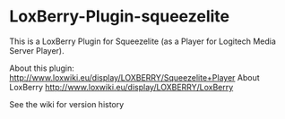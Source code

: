 # LoxBerry-Plugin-squeezelite
This is a LoxBerry Plugin for Squeezelite (as a Player for Logitech Media Server Player).

About this plugin: http://www.loxwiki.eu/display/LOXBERRY/Squeezelite+Player
About LoxBerry http://www.loxwiki.eu/display/LOXBERRY/LoxBerry 

See the wiki for version history
